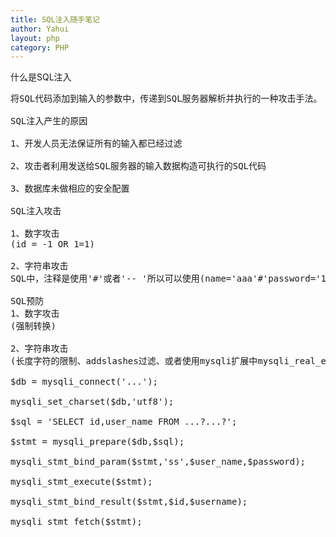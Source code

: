 ```yaml
---
title: SQL注入随手笔记
author: Yahui
layout: php
category: PHP
---
```


什么是SQL注入

<pre style="text-align: left;">
将SQL代码添加到输入的参数中，传递到SQL服务器解析并执行的一种攻击手法。

SQL注入产生的原因

1、开发人员无法保证所有的输入都已经过滤

2、攻击者利用发送给SQL服务器的输入数据构造可执行的SQL代码

3、数据库未做相应的安全配置

SQL注入攻击

1、数字攻击
(id = -1 OR 1=1)

2、字符串攻击
SQL中，注释是使用'#'或者'-- '所以可以使用(name='aaa'#'password='123')绕过密码的验证

SQL预防
1、数字攻击
(强制转换)

2、字符串攻击
(长度字符的限制、addslashes过滤、或者使用mysqli扩展中mysqli_real_escape_string过滤、mysqli的预编译机制)

$db = mysqli_connect('...');

mysqli_set_charset($db,'utf8');

$sql = 'SELECT id,user_name FROM ...?...?';

$stmt = mysqli_prepare($db,$sql);

mysqli_stmt_bind_param($stmt,'ss',$user_name,$password);

mysqli_stmt_execute($stmt);

mysqli_stmt_bind_result($stmt,$id,$username);

mysqli_stmt_fetch($stmt);
</pre>